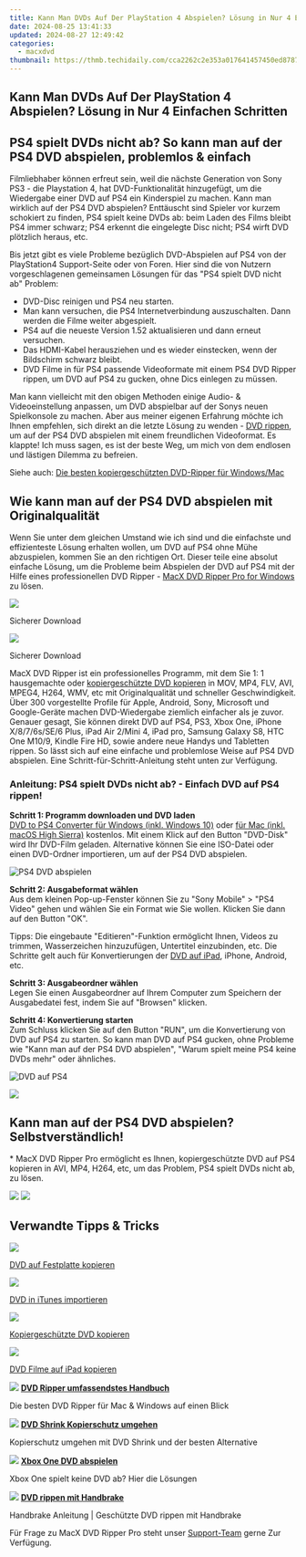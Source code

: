 ```yaml
---
title: Kann Man DVDs Auf Der PlayStation 4 Abspielen? Lösung in Nur 4 Einfachen Schritten
date: 2024-08-25 13:41:33
updated: 2024-08-27 12:49:42
categories:
  - macxdvd
thumbnail: https://thmb.techidaily.com/cca2262c2e353a017641457450ed87877a82d042ad27894aff917614decf98a8.jpg
---
```


## Kann Man DVDs Auf Der PlayStation 4 Abspielen? Lösung in Nur 4 Einfachen Schritten

## PS4 spielt DVDs nicht ab? So kann man auf der PS4 DVD abspielen, problemlos & einfach

Filmliebhaber können erfreut sein, weil die nächste Generation von Sony PS3 - die Playstation 4, hat DVD-Funktionalität hinzugefügt, um die Wiedergabe einer DVD auf PS4 ein Kinderspiel zu machen. Kann man wirklich auf der PS4 DVD abspielen? Enttäuscht sind Spieler vor kurzem schokiert zu finden, PS4 spielt keine DVDs ab: beim Laden des Films bleibt PS4 immer schwarz; PS4 erkennt die eingelegte Disc nicht; PS4 wirft DVD plötzlich heraus, etc. 

Bis jetzt gibt es viele Probleme bezüglich DVD-Abspielen auf PS4 von der PlayStation4 Support-Seite oder von Foren. Hier sind die von Nutzern vorgeschlagenen gemeinsamen Lösungen für das "PS4 spielt DVD nicht ab" Problem: 

* DVD-Disc reinigen und PS4 neu starten.
* Man kann versuchen, die PS4 Internetverbindung auszuschalten. Dann werden die Filme weiter abgespielt.
* PS4 auf die neueste Version 1.52 aktualisieren und dann erneut versuchen.
* Das HDMI-Kabel herausziehen und es wieder einstecken, wenn der Bildschirm schwarz bleibt.
* DVD Filme in für PS4 passende Videoformate mit einem PS4 DVD Ripper rippen, um DVD auf PS4 zu gucken, ohne Dics einlegen zu müssen.

Man kann vielleicht mit den obigen Methoden einige Audio- & Videoeinstellung anpassen, um DVD abspielbar auf der Sonys neuen Spielkonsole zu machen. Aber aus meiner eigenen Erfahrung möchte ich Ihnen empfehlen, sich direkt an die letzte Lösung zu wenden - [DVD rippen](https://tools.techidaily.com/macxdvd/products/), um auf der PS4 DVD abspielen mit einem freundlichen Videoformat. Es klappte! Ich muss sagen, es ist der beste Weg, um mich von dem endlosen und lästigen Dilemma zu befreien. 

Siehe auch: [Die besten kopiergeschützten DVD-Ripper für Windows/Mac](https://tools.techidaily.com/macxdvd/products/)



## Wie kann man auf der PS4 DVD abspielen mit Originalqualität

Wenn Sie unter dem gleichen Umstand wie ich sind und die einfachste und effizienteste Lösung erhalten wollen, um DVD auf PS4 ohne Mühe abzuspielen, kommen Sie an den richtigen Ort. Dieser teile eine absolut einfache Lösung, um die Probleme beim Abspielen der DVD auf PS4 mit der Hilfe eines professionellen DVD Ripper - [MacX DVD Ripper Pro for Windows](https://tools.techidaily.com/macxdvd/products/) zu lösen.

[![](https://www.macxdvd.com/tutorial-de/howto_image/free_down_win_de_2.png)](https://tools.techidaily.com/macxdvd/products/) 

Sicherer Download

[![](https://www.macxdvd.com/tutorial-de/howto_image/free_down_de_2.png)](https://tools.techidaily.com/macxdvd/products/) 

Sicherer Download

MacX DVD Ripper ist ein professionelles Programm, mit dem Sie 1: 1 hausgemachte oder [kopiergeschützte DVD kopieren](https://tools.techidaily.com/macxdvd/products/) in MOV, MP4, FLV, AVI, MPEG4, H264, WMV, etc mit Originalqualität und schneller Geschwindigkeit. Über 300 vorgestellte Profile für Apple, Android, Sony, Microsoft und Google-Geräte machen DVD-Wiedergabe ziemlich einfacher als je zuvor. Genauer gesagt, Sie können direkt DVD auf PS4, PS3, Xbox One, iPhone X/8/7/6s/SE/6 Plus, iPad Air 2/Mini 4, iPad pro, Samsung Galaxy S8, HTC One M10/9, Kindle Fire HD, sowie andere neue Handys und Tabletten rippen. So lässt sich auf eine einfache und problemlose Weise auf PS4 DVD abspielen. Eine Schritt-für-Schritt-Anleitung steht unten zur Verfügung. 



### Anleitung: PS4 spielt DVDs nicht ab? - Einfach DVD auf PS4 rippen! 

**Schritt 1: Programm downloaden und DVD laden**  
[DVD to PS4 Converter für Windows (inkl. Windows 10)](https://tools.techidaily.com/macxdvd/products/) oder [für Mac (inkl. macOS High Sierra)](https://tools.techidaily.com/macxdvd/products/) kostenlos. Mit einem Klick auf den Button "DVD-Disk" wird Ihr DVD-Film geladen. Alternative können Sie eine ISO-Datei oder einen DVD-Ordner importieren, um auf der PS4 DVD abspielen. 

![PS4 DVD abspielen](https://www.macxdvd.com/tutorial-de/article-image/dvd-kopieren-anleitung-1.jpg)

**Schritt 2: Ausgabeformat wählen**  
 Aus dem kleinen Pop-up-Fenster können Sie zu "Sony Mobile" > "PS4 Video" gehen und wählen Sie ein Format wie Sie wollen. Klicken Sie dann auf den Button "OK".

Tipps: Die eingebaute "Editieren"-Funktion ermöglicht Ihnen, Videos zu trimmen, Wasserzeichen hinzuzufügen, Untertitel einzubinden, etc. Die Schritte gelt auch für Konvertierungen der [DVD auf iPad](https://tools.techidaily.com/macxdvd/products/), iPhone, Android, etc. 

**Schritt 3: Ausgabeordner wählen**  
 Legen Sie einen Ausgabeordner auf Ihrem Computer zum Speichern der Ausgabedatei fest, indem Sie auf "Browsen" klicken. 

**Schritt 4: Konvertierung starten**  
 Zum Schluss klicken Sie auf den Button "RUN", um die Konvertierung von DVD auf PS4 zu starten. So kann man DVD auf PS4 gucken, ohne Probleme wie "Kann man auf der PS4 DVD abspielen", "Warum spielt meine PS4 keine DVDs mehr" oder ähnliches. 

![DVD auf PS4](https://www.macxdvd.com/tutorial-de/article-image/ps4-dvd-abspielen.jpg)



![](https://www.macxdvd.com/tutorial-de/howto_image/convert-dvd-to-apple-8-5.png) 

## Kann man auf der PS4 DVD abspielen? Selbstverständlich!

\* MacX DVD Ripper Pro ermöglicht es Ihnen, kopiergeschützte DVD auf PS4 kopieren in AVI, MP4, H264, etc, um das Problem, PS4 spielt DVDs nicht ab, zu lösen.   

[![](https://www.macxdvd.com/tutorial-de/howto_image/winx-de.png)](https://tools.techidaily.com/macxdvd/products/) [![](https://www.macxdvd.com/tutorial-de/howto_image/macx-de.png)](https://tools.techidaily.com/macxdvd/products/) 



## Verwandte Tipps & Tricks

![](https://www.macxdvd.com/tutorial-de/howto_image/backup1.jpg) 

[DVD auf Festplatte kopieren](https://tools.techidaily.com/macxdvd/products/)

![](https://www.macxdvd.com/tutorial-de/howto_image/backup2.jpg) 

[DVD in iTunes importieren](https://tools.techidaily.com/macxdvd/products/)

![](https://www.macxdvd.com/tutorial-de/howto_image/backup3.jpg) 

[Kopiergeschützte DVD kopieren](https://tools.techidaily.com/macxdvd/products/)

![](https://www.macxdvd.com/tutorial-de/howto_image/backup4.jpg) 

[DVD Filme auf iPad kopieren](https://tools.techidaily.com/macxdvd/products/) 

![](https://www.macxdvd.com/tutorial-de/../seoimage/link_icon_blue.png) **[DVD Ripper umfassendstes Handbuch](https://tools.techidaily.com/macxdvd/products/)** 

Die besten DVD Ripper für Mac & Windows auf einen Blick

![](https://www.macxdvd.com/tutorial-de/../seoimage/link_icon_blue.png) **[DVD Shrink Kopierschutz umgehen](https://tools.techidaily.com/macxdvd/products/)** 

Kopierschutz umgehen mit DVD Shrink und der besten Alternative

![](https://www.macxdvd.com/tutorial-de/../seoimage/link_icon_blue.png) **[Xbox One DVD abspielen](https://tools.techidaily.com/macxdvd/products/)** 

Xbox One spielt keine DVD ab? Hier die Lösungen

![](https://www.macxdvd.com/tutorial-de/../seoimage/link_icon_blue.png) **[DVD rippen mit Handbrake](https://tools.techidaily.com/macxdvd/products/)** 

Handbrake Anleitung | Geschützte DVD rippen mit Handbrake



Für Frage zu MacX DVD Ripper Pro steht unser [Support-Team](https://tools.techidaily.com/macxdvd/products/) gerne Zur Verfügung.

<ins class="adsbygoogle"
     style="display:block"
     data-ad-format="autorelaxed"
     data-ad-client="ca-pub-7571918770474297"
     data-ad-slot="1223367746"></ins>



<ins class="adsbygoogle"
     style="display:block"
     data-ad-client="ca-pub-7571918770474297"
     data-ad-slot="8358498916"
     data-ad-format="auto"
     data-full-width-responsive="true"></ins>
